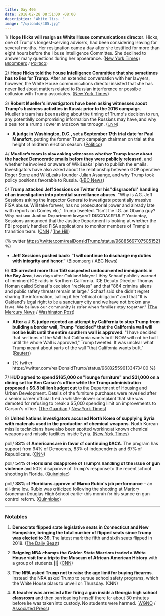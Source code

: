 ```yaml
---
title: Day 405
date: 2018-02-28 08:51:00 -08:00
description: 'White lies. '
image: "/uploads/405.jpg"
---
```


1/ **Hope Hicks will resign as White House communications director**. Hicks, one of Trump's longest-serving advisers, had been considering leaving for several months. Her resignation came a day after she testified for more than eight hours before the House Intelligence Committee. She declined to answer many questions during her appearance. ([New York Times](https://www.nytimes.com/2018/02/28/us/politics/hope-hicks-resign-communications-director.html) / [Bloomberg](https://www.bloomberg.com/news/articles/2018-02-28/trump-aide-hope-hicks-will-resign-as-communications-director) / [Politico](https://www.politico.com/story/2018/02/28/hope-hicks-to-resignation-from-white-house-430821))

2/ **Hope Hicks told the House Intelligence Committee that she sometimes has to lies for Trump**. After an extended conversation with her lawyers, however, the White House communications director insisted that she has never lied about matters related to Russian interference or possible collusion with Trump associates. ([New York Times](https://www.nytimes.com/2018/02/27/us/politics/hope-hicks-house-intelligence-committee-testimony.html))

3/ **Robert Mueller's investigators have been asking witnesses about Trump's business activities in Russia prior to the 2016 campaign**. Mueller's team has been asking about the timing of Trump's decision to run, any potentially compromising information the Russians may have, and why a deal for a Trump Tower in Moscow fell through. ([CNN](https://www.cnn.com/2018/02/27/politics/trump-russia-investigation/index.html))

* **A judge in Washington, D.C., set a September 17th trial date for Paul Manafort**, putting the former Trump campaign chairman on trial at the height of midterm election season. ([Politico](https://www.politico.com/story/2018/02/28/judge-sets-sept-17-trial-date-for-manafort-on-mueller-charges-430621))

4/ **Mueller's team is also asking witnesses whether Trump knew about the hacked Democratic emails before they were publicly released**, and whether he involved or aware of WikiLeaks' plan to publish the emails. Investigators have also asked about the relationship between GOP operative Roger Stone and WikiLeaks founder Julian Assange, and why Trump took policy positions favorable to Russia. ([NBC News](https://www.nbcnews.com/politics/donald-trump/mueller-asking-what-trump-knew-about-hacked-emails-n851941))

5/ **Trump attacked Jeff Sessions on Twitter for his "disgraceful" handling of an investigation into potential surveillance abuses**. "Why is A.G. Jeff Sessions asking the Inspector General to investigate potentially massive FISA abuse. Will take forever, has no prosecutorial power and already late with reports on Comey etc," Trump tweeted. "Isn't the I.G. an Obama guy? Why not use Justice Department lawyers? DISGRACEFUL!" Yesterday, Sessions announced that the Justice Department is looking at whether the FBI properly handled FISA applications to monitor members of Trump's transition team. ([CNN](https://www.cnn.com/2018/02/28/politics/trump-sessions-fisa-abuse/index.html) / [The Hill](http://thehill.com/homenews/administration/375981-trump-launches-new-attack-on-sessions-disgraceful))

{% twitter https://twitter.com/realDonaldTrump/status/968856971075051521 %}

* **Jeff Sessions pushed back: "I will continue to discharge my duties with integrity and honor."** ([Bloomberg](https://www.bloomberg.com/news/articles/2018-02-28/trump-again-attacks-sessions-this-time-for-fisa-investigation) / [ABC News](http://abcnews.go.com/Politics/rare-move-sessions-pushes-back-trump-attack/story?id=53419941))

6/ **ICE arrested more than 150 suspected undocumented immigrants in the Bay Area**, two days after Oakland Mayor Libby Schaaf publicly warned of imminent ICE raids in Northern California. ICE Deputy Director Thomas Homan called Schaaf's decision "reckless" and that "864 criminal aliens and public safety threats remain at large." Schaaf said she didn't regret sharing the information, calling it her "ethical obligation" and that "It is Oakland's legal right to be a sanctuary city and we have not broken any laws. We believe our community is safer when families stay together." ([The Mercury News](https://www.mercurynews.com/2018/02/27/ice-schaaf-warning-of-recent-sweep-was-irresponsible-decision/) / [Washington Post](https://www.washingtonpost.com/news/morning-mix/wp/2018/02/28/oakland-mayor-libby-schaaf-tipped-off-immigrants-about-ice-raid-and-isnt-sorry-she-did/?utm_term=.79d3b77045fb))

* **After a U.S. judge rejected an attempt by California to stop Trump from building a border wall, Trump "decided" that the California wall will not be built until the entire southern wall is approved**. "I have decided that sections of the Wall that California wants built NOW will not be built until the whole Wall is approved," Trump tweeted. It was unclear what Trump meant about parts of the wall "that California wants built." ([Reuters](https://www.reuters.com/article/us-usa-immigration/trump-says-california-border-wall-on-hold-until-entire-wall-approved-idUSKCN1GC1TK))

* {% twitter https://twitter.com/realDonaldTrump/status/968825596133478400 %}

7/ **HUD agreed to spend $165,000 on "lounge furniture" and $31,000 on a dining set  for Ben Carson's office while the Trump administration proposed a $6.8 billion budget cut** to the Department of Housing and Urban Development. Details of the furniture purchases were revealed after a senior career official filed a whistle-blower complaint that she was demoted for refusing to break a $5,000 spending limit on improvements to Carson's office. ([The Guardian](https://www.theguardian.com/us-news/2018/feb/27/ben-carson-spokesman-falsely-denied-expensive-table-bought) / [New York Times](https://www.nytimes.com/2018/02/27/us/ben-carson-hud-furniture.html))

8/ **United Nations investigators accused North Korea of supplying Syria with materials used in the production of chemical weapons**. North Korean missile technicians have also been spotted working at known chemical weapons and missile facilities inside Syria. ([New York Times](https://www.nytimes.com/2018/02/27/world/asia/north-korea-syria-chemical-weapons-sanctions.html))

poll/ **83% of Americans are in favor of continuing DACA**. The program has support from 94% of Democrats, 83% of independents and 67% of Republicans. ([CNN](https://www.cnn.com/2018/02/28/politics/cnn-poll-immigration-daca-trump/index.html))

poll/ **54% of Floridians disapprove of Trump's handling of the issue of gun violence** and 50% disapprove of Trump's response to the recent school shooting in Florida. ([Quinnipiac](https://poll.qu.edu/florida/release-detail?ReleaseID=2524))

poll/ **38% of Floridians approve of Marco Rubio's job performance** – an all-time low. Rubio was criticized following the shooting at Marjory Stoneman Douglas High School earlier this month for his stance on gun control reform. ([Quinnipiac](https://poll.qu.edu/florida/release-detail?ReleaseID=2523))

---

### Notables.

1. **Democrats flipped state legislative seats in Connecticut and New Hampshire, bringing the total number of flipped seats since Trump was elected to 39**. The latest mark the fifth and sixth seats flipped in 2018. ([The Daily Beast](https://www.thedailybeast.com/democrat-wins-nh-state-special-election-for-38th-flip-since-trumps-inauguration))

2. **Reigning NBA champs the Golden State Warriors traded a White House visit for a trip to the Museum of African-American History** with a group of students.💛💙  ([CNN](https://www.cnn.com/2018/02/28/politics/warriors-african-american-history-museum-visit-photos/index.html))

3. **The NRA asked Trump not to raise the age limit for buying firearms**. Instead, the NRA asked Trump to pursue school safety programs, which the White House plans to unveil on Thursday. ([CNN](https://www.cnn.com/2018/02/28/politics/donald-trump-national-rifle-association-firearms/index.html))

4. **A teacher was arrested after firing a gun inside a Georgia high school classroom** and then barricading himself there for about 30 minutes before he was taken into custody. No students were harmed. ([WGNO](http://wgno.com/2018/02/28/armed-teacher-arrested-after-shooting-at-georgia-high-school/) / [Associated Press](https://apnews.com/amp/e962f3205cb74c04b910fe6fde638194))